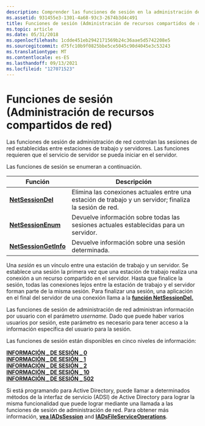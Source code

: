 ```yaml
---
description: Comprender las funciones de sesión en la administración de recursos compartidos de red. Estas funciones controlan las sesiones de red establecidas entre estaciones de trabajo y servidores.
ms.assetid: 931455e3-1301-4a68-93c3-2674b3d4c491
title: Funciones de sesión (Administración de recursos compartidos de red)
ms.topic: article
ms.date: 05/31/2018
ms.openlocfilehash: 1cdde451eb2942171569b24c36aae5d5742208e5
ms.sourcegitcommit: d75fc10b9f0825bbe5ce5045c90d4045e3c53243
ms.translationtype: MT
ms.contentlocale: es-ES
ms.lasthandoff: 09/13/2021
ms.locfileid: "127071523"
---
```

# <a name="session-functions-network-share-management"></a>Funciones de sesión (Administración de recursos compartidos de red)

Las funciones de sesión de administración de red controlan las sesiones de red establecidas entre estaciones de trabajo y servidores. Las funciones requieren que el servicio de servidor se pueda iniciar en el servidor.

Las funciones de sesión se enumeran a continuación.



| Función                                       | Descripción                                                                                       |
|------------------------------------------------|---------------------------------------------------------------------------------------------------|
| [**NetSessionDel**](/windows/desktop/api/Lmshare/nf-lmshare-netsessiondel)         | Elimina las conexiones actuales entre una estación de trabajo y un servidor; finaliza la sesión de red. |
| [**NetSessionEnum**](/windows/desktop/api/Lmshare/nf-lmshare-netsessionenum)       | Devuelve información sobre todas las sesiones actuales establecidas para un servidor.                          |
| [**NetSessionGetInfo**](/windows/desktop/api/Lmshare/nf-lmshare-netsessiongetinfo) | Devuelve información sobre una sesión determinada.                                                   |



 

Una *sesión* es un vínculo entre una estación de trabajo y un servidor. Se establece una sesión la primera vez que una estación de trabajo realiza una conexión a un recurso compartido en el servidor. Hasta que finalice la sesión, todas las conexiones lejos entre la estación de trabajo y el servidor forman parte de la misma sesión. Para finalizar una sesión, una aplicación en el final del servidor de una conexión llama a la [**función NetSessionDel.**](/windows/desktop/api/Lmshare/nf-lmshare-netsessiondel)

Las funciones de sesión de administración de red administran información por usuario con el parámetro *username.* Dado que puede haber varios usuarios por sesión, este parámetro es necesario para tener acceso a la información específica del usuario para la sesión.

Las funciones de sesión están disponibles en cinco niveles de información:

<dl>

[**INFORMACIÓN \_ DE SESIÓN \_ 0**](/windows/desktop/api/Lmshare/ns-lmshare-session_info_0)  
[**INFORMACIÓN \_ DE SESIÓN \_ 1**](/windows/desktop/api/Lmshare/ns-lmshare-session_info_1)  
[**INFORMACIÓN \_ DE SESIÓN \_ 2**](/windows/desktop/api/Lmshare/ns-lmshare-session_info_2)  
[**INFORMACIÓN \_ DE SESIÓN \_ 10**](/windows/desktop/api/Lmshare/ns-lmshare-session_info_10)  
[**INFORMACIÓN \_ DE SESIÓN \_ 502**](/windows/desktop/api/Lmshare/ns-lmshare-session_info_502)  
</dl>

Si está programando para Active Directory, puede llamar a determinados métodos de la interfaz de servicio (ADSI) de Active Directory para lograr la misma funcionalidad que puede lograr mediante una llamada a las funciones de sesión de administración de red. Para obtener más información, [**vea IADsSession**](/windows/desktop/api/iads/nn-iads-iadssession) and [**IADsFileServiceOperations**](/windows/desktop/api/iads/nn-iads-iadsfileserviceoperations).

 

 
